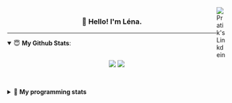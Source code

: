 <!--
<a href="https://twitter.com" target="_blank" rel="nofollow">
 <img align="right" alt="Pratik's Twitter" width="22px" src="https://cdn.jsdelivr.net/npm/simple-icons@v3/icons/twitter.svg" />
</a> 

-->
<a href="https://www.linkedin.com/in/lenagiacalone/" target="_blank" rel="nofollow">
 <img align="right" alt="Pratik's Linkdein" width="22px" src="https://cdn.jsdelivr.net/npm/simple-icons@v3/icons/linkedin.svg" />
</a>



<h3 align="center">👋 Hello! I'm Léna.</h3>

---

<!--
**lgiacalo/lgiacalo** is a ✨ _special_ ✨ repository because its `README.md` (this file) appears on your GitHub profile.

Here are some ideas to get you started:

- 🔭 I’m currently working on ...
- 🌱 I’m currently learning ...
- 👯 I’m looking to collaborate on ...
- 🤔 I’m looking for help with ...
- 💬 Ask me about ...
- 📫 How to reach me: ...
- 😄 Pronouns: ...
- ⚡ Fun fact: ...
-->

<details open>
 <summary> 😇 <b>My Github Stats</b>: </summary>
<br>
<p align = "center">
  <img src = "https://github-readme-stats.vercel.app/api?username=lgiacalo&show_icons=true&theme=nord" width="420">
  <img src = "https://github-readme-stats.vercel.app/api/top-langs/?username=lgiacalo&layout=compact&theme=nord">
</p>
 
<br>
<p align = "center">
  <imp src = "https://github-readme-stats.vercel.app/api/wakatime?username=lgiacalo&theme=nord">
</p>

</details>

<details>
 <summary>🤖 <b>My programming stats</b></summary>
 <br>
 
<!--START_SECTION:waka-->
![Lines of code](https://img.shields.io/badge/From%20Hello%20World%20I%27ve%20Written-966386%20lines%20of%20code-blue)

**🐱 My GitHub Data** 

> 🏆 1,070 Contributions in the Year 2021
 > 
> 📦 297.5 kB Used in GitHub's Storage 
 > 
> 🚫 Not Opted to Hire
 > 
> 📜 44 Public Repositories 
 > 
> 🔑 34 Private Repositories  
 > 
**I'm an Early 🐤** 

```text
🌞 Morning    133 commits    █████░░░░░░░░░░░░░░░░░░░░   20.81% 
🌆 Daytime    334 commits    █████████████░░░░░░░░░░░░   52.27% 
🌃 Evening    165 commits    ██████░░░░░░░░░░░░░░░░░░░   25.82% 
🌙 Night      7 commits      ░░░░░░░░░░░░░░░░░░░░░░░░░   1.1%

```
📅 **I'm Most Productive on Thursday** 

```text
Monday       102 commits    ████░░░░░░░░░░░░░░░░░░░░░   15.96% 
Tuesday      69 commits     ██░░░░░░░░░░░░░░░░░░░░░░░   10.8% 
Wednesday    133 commits    █████░░░░░░░░░░░░░░░░░░░░   20.81% 
Thursday     138 commits    █████░░░░░░░░░░░░░░░░░░░░   21.6% 
Friday       69 commits     ██░░░░░░░░░░░░░░░░░░░░░░░   10.8% 
Saturday     24 commits     █░░░░░░░░░░░░░░░░░░░░░░░░   3.76% 
Sunday       104 commits    ████░░░░░░░░░░░░░░░░░░░░░   16.28%

```


📊 **This Week I Spent My Time On** 

```text
⌚︎ Time Zone: Europe/Paris

💬 Programming Languages: 
JavaScript               18 hrs 52 mins      ███████████████████████░░   95.43% 
Markdown                 20 mins             ░░░░░░░░░░░░░░░░░░░░░░░░░   1.71% 
Other                    17 mins             ░░░░░░░░░░░░░░░░░░░░░░░░░   1.48% 
Bash                     11 mins             ░░░░░░░░░░░░░░░░░░░░░░░░░   0.99% 
PHP                      2 mins              ░░░░░░░░░░░░░░░░░░░░░░░░░   0.21%

🔥 Editors: 
VS Code                  19 hrs 47 mins      █████████████████████████   100.0%

🐱‍💻 Projects: 
augmentation_capital     18 hrs 38 mins      ███████████████████████░░   94.24% 
testPoc                  23 mins             ░░░░░░░░░░░░░░░░░░░░░░░░░   1.97% 
Work                     19 mins             ░░░░░░░░░░░░░░░░░░░░░░░░░   1.68% 
pappers-engine           18 mins             ░░░░░░░░░░░░░░░░░░░░░░░░░   1.58% 
pappers                  4 mins              ░░░░░░░░░░░░░░░░░░░░░░░░░   0.37%

💻 Operating System: 
Mac                      19 hrs 47 mins      █████████████████████████   100.0%

```

**I Mostly Code in C** 

```text
C                        26 repos            ████████░░░░░░░░░░░░░░░░░   32.1% 
JavaScript               16 repos            █████░░░░░░░░░░░░░░░░░░░░   19.75% 
HTML                     8 repos             ██░░░░░░░░░░░░░░░░░░░░░░░   9.88% 
Shell                    8 repos             ██░░░░░░░░░░░░░░░░░░░░░░░   9.88% 
C++                      4 repos             █░░░░░░░░░░░░░░░░░░░░░░░░   4.94%

```


**Timeline**

![Chart not found](https://raw.githubusercontent.com/lgiacalo/lgiacalo/main/charts/bar_graph.png) 


 Last Updated on 20/11/2021
<!--END_SECTION:waka-->

</details>
